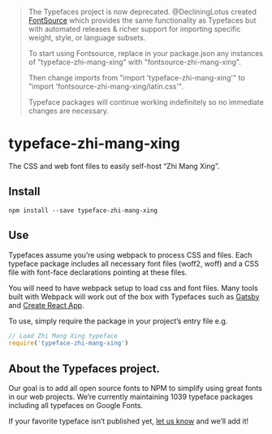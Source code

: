 >The Typefaces project is now deprecated. @DecliningLotus created
[FontSource](https://github.com/fontsource/fontsource) which provides the
same functionality as Typefaces but with automated releases & richer
support for importing specific weight, style, or language subsets.
>
>To start using Fontsource, replace in your package.json any instances of
"typeface-zhi-mang-xing" with "fontsource-zhi-mang-xing".
>
> Then change imports from "import 'typeface-zhi-mang-xing'" to "import 'fontsource-zhi-mang-xing/latin.css'".
>
>Typeface packages will continue working indefinitely so no immediate
>changes are necessary.

# typeface-zhi-mang-xing

The CSS and web font files to easily self-host “Zhi Mang Xing”.

## Install

`npm install --save typeface-zhi-mang-xing`

## Use

Typefaces assume you’re using webpack to process CSS and files. Each typeface
package includes all necessary font files (woff2, woff) and a CSS file with
font-face declarations pointing at these files.

You will need to have webpack setup to load css and font files. Many tools built
with Webpack will work out of the box with Typefaces such as [Gatsby](https://github.com/gatsbyjs/gatsby)
and [Create React App](https://github.com/facebookincubator/create-react-app).

To use, simply require the package in your project’s entry file e.g.

```javascript
// Load Zhi Mang Xing typeface
require('typeface-zhi-mang-xing')
```

## About the Typefaces project.

Our goal is to add all open source fonts to NPM to simplify using great fonts in
our web projects. We’re currently maintaining 1039 typeface packages
including all typefaces on Google Fonts.

If your favorite typeface isn’t published yet, [let us know](https://github.com/KyleAMathews/typefaces)
and we’ll add it!
